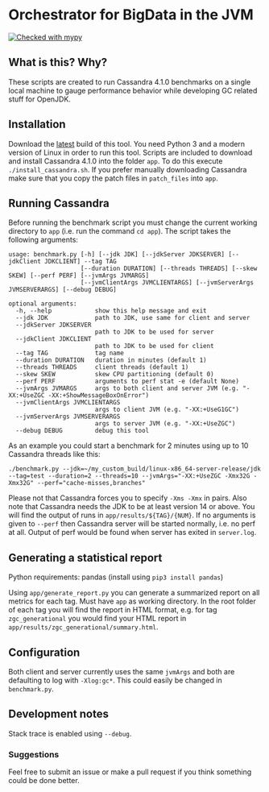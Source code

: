 # Orchestrator for BigData in the JVM
[![Checked with mypy](http://www.mypy-lang.org/static/mypy_badge.svg)](http://mypy-lang.org/)

## What is this? Why?

These scripts are created to run Cassandra 4.1.0 benchmarks on a single local machine to gauge performance behavior while developing GC related stuff for OpenJDK.

## Installation

Download the [latest](https://github.com/JonasNorlinder/Orchestrator-for-BigData-in-JVM/releases/download/latest/Orchestrator-for-BigData-in-JVM.tar.gz) build of this tool. You need Python 3 and a modern version of Linux in order to run this tool. Scripts are included to download and install Cassandra 4.1.0 into the folder `app`. To do this execute `./install_cassandra.sh`. If you prefer manually downloading Cassandra make sure that you copy the patch files in `patch_files` into `app`.

## Running Cassandra

Before running the benchmark script you must change the current working directory to `app` (i.e. run the command `cd app`). The script takes the following arguments:

```
usage: benchmark.py [-h] [--jdk JDK] [--jdkServer JDKSERVER] [--jdkClient JDKCLIENT] --tag TAG
                    [--duration DURATION] [--threads THREADS] [--skew SKEW] [--perf PERF] [--jvmArgs JVMARGS]
                    [--jvmClientArgs JVMCLIENTARGS] [--jvmServerArgs JVMSERVERARGS] [--debug DEBUG]

optional arguments:
  -h, --help            show this help message and exit
  --jdk JDK             path to JDK, use same for client and server
  --jdkServer JDKSERVER
                        path to JDK to be used for server
  --jdkClient JDKCLIENT
                        path to JDK to be used for client
  --tag TAG             tag name
  --duration DURATION   duration in minutes (default 1)
  --threads THREADS     client threads (default 1)
  --skew SKEW           skew CPU partitioning (default 0)
  --perf PERF           arguments to perf stat -e (default None)
  --jvmArgs JVMARGS     args to both client and server JVM (e.g. "-XX:+UseZGC -XX:+ShowMessageBoxOnError")
  --jvmClientArgs JVMCLIENTARGS
                        args to client JVM (e.g. "-XX:+UseG1GC")
  --jvmServerArgs JVMSERVERARGS
                        args to server JVM (e.g. "-XX:+UseZGC")
  --debug DEBUG         debug this tool
```

As an example you could start a benchmark for 2 minutes using up to 10 Cassandra threads like this:
```
./benchmark.py --jdk=~/my_custom_build/linux-x86_64-server-release/jdk --tag=test --duration=2 --threads=10 --jvmArgs="-XX:+UseZGC -Xmx32G -Xmx32G" --perf="cache-misses,branches"
```

Please not that Cassandra forces you to specify `-Xms -Xmx` in pairs. Also note that Cassandra needs the JDK to be at least version 14 or above. You will find the output of runs in `app/results/${TAG}/{NUM}`. If no arguments is given to `--perf` then Cassandra server will be started normally, i.e. no perf at all. Output of perf would be found when server has exited in `server.log`.

## Generating a statistical report

Python requirements: pandas (install using `pip3 install pandas`)

Using `app/generate_report.py` you can generate a summarized report on all metrics for each tag. Must have `app` as working directory. In the root folder of each tag you will find the report in HTML format, e.g. for tag `zgc_generational` you would find your HTML report in `app/results/zgc_generational/summary.html`.

## Configuration

Both client and server currently uses the same `jvmArgs` and both are defaulting to log with `-Xlog:gc*`. This could easily be changed in `benchmark.py`.

## Development notes

Stack trace is enabled using `--debug`.

### Suggestions

Feel free to submit an issue or make a pull request if you think something could be done better.

